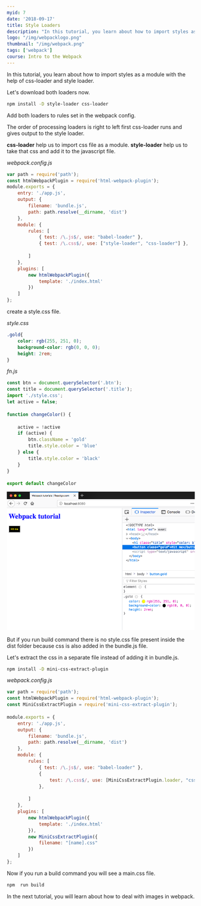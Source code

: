 ```yaml
---
myid: 7
date: '2018-09-17'
title: Style Loaders
description: "In this tutorial, you learn about how to import styles as a module with the help of css-loader and style loader."
logo: "/img/webpacklogo.png"
thumbnail: "/img/webpack.png"
tags: ['webpack']
course: Intro to the Webpack
---
```


In this tutorial, you learn about how to import styles as a module with the help of css-loader and style loader.

Let's download both loaders now.

```bash
npm install -D style-loader css-loader
```

Add both loaders to rules set in the webpack config.



The order of processing loaders is right to left first css-loader runs and gives output to the style loader.

**css-loader** help us to import css file as a module.
**style-loader** help us to take that css and add it to the javascript file.

*webpack.config.js*

```js
var path = require('path');
const htmlWebpackPlugin = require('html-webpack-plugin');
module.exports = {
    entry: './app.js',
    output: {
        filename: 'bundle.js',
        path: path.resolve(__dirname, 'dist')
    },
    module: {
        rules: [
            { test: /\.js$/, use: "babel-loader" },
            { test: /\.css$/, use: ["style-loader", "css-loader"] },

        ]
    },
    plugins: [
        new htmlWebpackPlugin({
            template: './index.html'
        })
    ]
};
```

create a style.css file.

*style.css*

```css
.gold{
    color: rgb(255, 251, 0);
    background-color: rgb(0, 0, 0);
    height: 2rem;
}
```

*fn.js*

```js
const btn = document.querySelector('.btn');
const title = document.querySelector('.title');
import './style.css';
let active = false;

function changeColor() {

    active = !active
    if (active) {
        btn.className = 'gold'
        title.style.color = 'blue'
    } else {
        title.style.color = 'black'
    }
}

export default changeColor
```

![webpack style loaders](./gold.png)

But if you run build command there is no style.css file present inside the dist folder because css is also added in the bundle.js file.

Let's extract the css in a separate file instead of adding it in bundle.js.

```bash
npm install -D mini-css-extract-plugin
```


*webpack.config.js*

```js
var path = require('path');
const htmlWebpackPlugin = require('html-webpack-plugin');
const MiniCssExtractPlugin = require('mini-css-extract-plugin');

module.exports = {
    entry: './app.js',
    output: {
        filename: 'bundle.js',
        path: path.resolve(__dirname, 'dist')
    },
    module: {
        rules: [
            { test: /\.js$/, use: "babel-loader" },
            {
                test: /\.css$/, use: [MiniCssExtractPlugin.loader, "css-loader"]
            },

        ]
    },
    plugins: [
        new htmlWebpackPlugin({
            template: './index.html'
        }),
        new MiniCssExtractPlugin({
            filename: "[name].css"
        })
    ]
};
```
Now if you run a build command you will see a main.css file.

```bash
npm  run build
```

In the next tutorial, you will learn about how to deal with images in webpack.